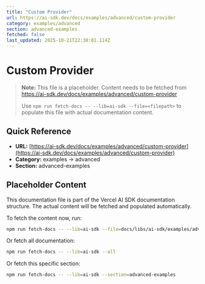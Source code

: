 ```yaml
---
title: "Custom Provider"
url: https://ai-sdk.dev/docs/examples/advanced/custom-provider
category: examples/advanced
section: advanced-examples
fetched: false
last_updated: 2025-10-21T22:38:01.114Z
---
```


# Custom Provider

> **Note:** This file is a placeholder. Content needs to be fetched from https://ai-sdk.dev/docs/examples/advanced/custom-provider
>
> Use `npm run fetch-docs -- --lib=ai-sdk --file=<filepath>` to populate this file with actual documentation content.

## Quick Reference

- **URL:** [https://ai-sdk.dev/docs/examples/advanced/custom-provider](https://ai-sdk.dev/docs/examples/advanced/custom-provider)
- **Category:** examples → advanced
- **Section:** advanced-examples

## Placeholder Content

This documentation file is part of the Vercel AI SDK documentation structure.
The actual content will be fetched and populated automatically.

To fetch the content now, run:

```bash
npm run fetch-docs -- --lib=ai-sdk --file=docs/libs/ai-sdk/examples/advanced/custom-provider.md
```

Or fetch all documentation:

```bash
npm run fetch-docs -- --lib=ai-sdk --all
```

Or fetch this specific section:

```bash
npm run fetch-docs -- --lib=ai-sdk --section=advanced-examples
```
